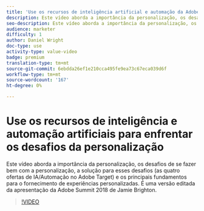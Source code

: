 ```yaml
---
title: 'Use os recursos de inteligência artificial e automação da Adobe Target para enfrentar os desafios da personalização '
description: Este vídeo aborda a importância da personalização, os desafios de se fazer bem com a personalização, a solução para esses desafios (as quatro ofertas de IA/Automação no Adobe Target) e os principais fundamentos para o fornecimento de experiências personalizadas. É uma versão editada da apresentação da Adobe Summit 2018 de Jamie Brighton.
seo-description: Este vídeo aborda a importância da personalização, os desafios de se fazer bem com a personalização, a solução para esses desafios (as quatro ofertas de IA/Automação no Adobe Target) e os principais fundamentos para o fornecimento de experiências personalizadas. É uma versão editada da apresentação da Adobe Summit 2018 de Jamie Brighton.
audience: marketer
difficulty: 1
author: Daniel Wright
doc-type: use
activity-type: value-video
badge: premium
translation-type: tm+mt
source-git-commit: 6ebdda26ef1e210cca495fe9ea73c67eca039d6f
workflow-type: tm+mt
source-wordcount: '167'
ht-degree: 0%

---
```



# Use os recursos de inteligência e automação artificiais para enfrentar os desafios da personalização

Este vídeo aborda a importância da personalização, os desafios de se fazer bem com a personalização, a solução para esses desafios (as quatro ofertas de IA/Automação no Adobe Target) e os principais fundamentos para o fornecimento de experiências personalizadas. É uma versão editada da apresentação da Adobe Summit 2018 de Jamie Brighton.

>[!VIDEO](https://video.tv.adobe.com/v/25440/?quality=12)